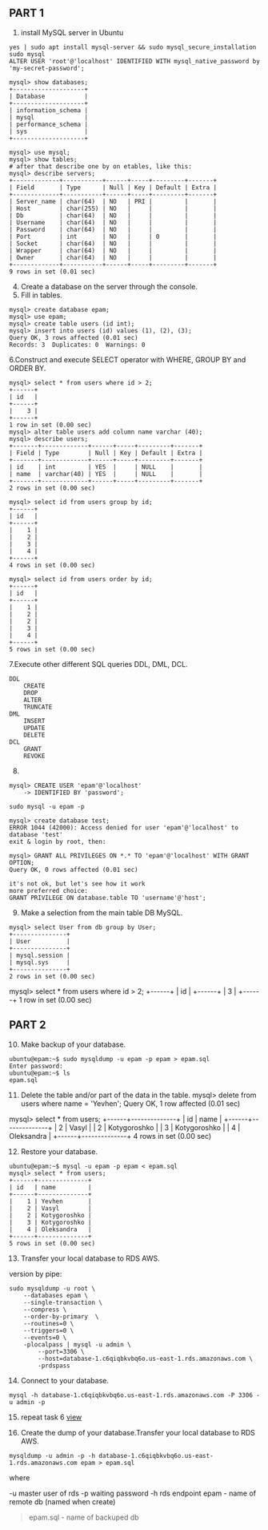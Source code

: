 ## PART 1

1. install MySQL server in Ubuntu
```
yes | sudo apt install mysql-server && sudo mysql_secure_installation
sudo mysql
ALTER USER 'root'@'localhost' IDENTIFIED WITH mysql_native_password by 'my-secret-password';

mysql> show databases;
+--------------------+
| Database           |
+--------------------+
| information_schema |
| mysql              |
| performance_schema |
| sys                |
+--------------------+

mysql> use mysql;
mysql> show tables;
# after that describe one by on etables, like this:
mysql> describe servers;
+-------------+-----------+------+-----+---------+-------+
| Field       | Type      | Null | Key | Default | Extra |
+-------------+-----------+------+-----+---------+-------+
| Server_name | char(64)  | NO   | PRI |         |       |
| Host        | char(255) | NO   |     |         |       |
| Db          | char(64)  | NO   |     |         |       |
| Username    | char(64)  | NO   |     |         |       |
| Password    | char(64)  | NO   |     |         |       |
| Port        | int       | NO   |     | 0       |       |
| Socket      | char(64)  | NO   |     |         |       |
| Wrapper     | char(64)  | NO   |     |         |       |
| Owner       | char(64)  | NO   |     |         |       |
+-------------+-----------+------+-----+---------+-------+
9 rows in set (0.01 sec)
```

4. Create a database on the server through the console. 
5. Fill in tables.

```
mysql> create database epam;
mysql> use epam;
mysql> create table users (id int);
mysql> insert into users (id) values (1), (2), (3);
Query OK, 3 rows affected (0.01 sec)
Records: 3  Duplicates: 0  Warnings: 0
```

6.Construct and execute SELECT operator with WHERE, GROUP BY and ORDER BY. 
```
mysql> select * from users where id > 2;
+------+
| id   |
+------+
|    3 |
+------+
1 row in set (0.00 sec)
mysql> alter table users add column name varchar (40);
mysql> describe users;
+-------+-------------+------+-----+---------+-------+
| Field | Type        | Null | Key | Default | Extra |
+-------+-------------+------+-----+---------+-------+
| id    | int         | YES  |     | NULL    |       |
| name  | varchar(40) | YES  |     | NULL    |       |
+-------+-------------+------+-----+---------+-------+
2 rows in set (0.00 sec)

mysql> select id from users group by id;
+------+
| id   |
+------+
|    1 |
|    2 |
|    3 |
|    4 |
+------+
4 rows in set (0.00 sec)

mysql> select id from users order by id;
+------+
| id   |
+------+
|    1 |
|    2 |
|    2 |
|    3 |
|    4 |
+------+
5 rows in set (0.00 sec)
```

7.Execute other different SQL queries DDL, DML, DCL.

```
DDL
    CREATE
    DROP
    ALTER
    TRUNCATE
DML
    INSERT
    UPDATE
    DELETE
DCL
    GRANT
    REVOKE
```
8.

```
mysql> CREATE USER 'epam'@'localhost'
    -> IDENTIFIED BY 'password';

sudo mysql -u epam -p

mysql> create database test;
ERROR 1044 (42000): Access denied for user 'epam'@'localhost' to database 'test'
exit & login by root, then:

mysql> GRANT ALL PRIVILEGES ON *.* TO 'epam'@'localhost' WITH GRANT OPTION;
Query OK, 0 rows affected (0.01 sec)

it's not ok, but let's see how it work
more preferred choice:
GRANT PRIVILEGE ON database.table TO 'username'@'host';
```
9. Make a selection from the main table DB MySQL.
```
mysql> select User from db group by User;
+---------------+
| User          |
+---------------+
| mysql.session |
| mysql.sys     |
+---------------+
2 rows in set (0.00 sec)
```

mysql> select * from users where id > 2;
+------+
| id   |
+------+
|    3 |
+------+
1 row in set (0.00 sec)


## PART 2
10. Make backup of your database. 
```
ubuntu@epam:~$ sudo mysqldump -u epam -p epam > epam.sql
Enter password: 
ubuntu@epam:~$ ls
epam.sql
```

11. Delete the table and/or part of the data in the table. 
mysql> delete from users where name = 'Yevhen'; 
Query OK, 1 row affected (0.01 sec) 

mysql> select * from users;
+------+--------------+
| id   | name         |
+------+--------------+
|    2 | Vasyl        |
|    2 | Kotygoroshko |
|    3 | Kotygoroshko |
|    4 | Oleksandra   |
+------+--------------+
4 rows in set (0.00 sec)

12. Restore your database.
```
ubuntu@epam:~$ mysql -u epam -p epam < epam.sql
mysql> select * from users;
+------+--------------+
| id   | name         |
+------+--------------+
|    1 | Yevhen       |
|    2 | Vasyl        |
|    2 | Kotygoroshko |
|    3 | Kotygoroshko |
|    4 | Oleksandra   |
+------+--------------+
5 rows in set (0.00 sec)
```

13. Transfer your local database to RDS AWS. 

version by pipe:

```
sudo mysqldump -u root \
    --databases epam \
    --single-transaction \
    --compress \
    --order-by-primary  \
    --routines=0 \
    --triggers=0 \
    --events=0 \
    -plocalpass | mysql -u admin \
        --port=3306 \
        --host=database-1.c6qiqbkvbq6o.us-east-1.rds.amazonaws.com \
        -prdspass
```
14. Connect to your database.  

```
mysql -h database-1.c6qiqbkvbq6o.us-east-1.rds.amazonaws.com -P 3306 -u admin -p
```

15. repeat task 6
[view](!https://raw.githubusercontent.com/3u128/DevOps_online_Kyiv_2022Q1/main/m7/20220508_20h40m49s_grim.png)


16. Create the dump of your database.Transfer your local database to RDS AWS. 


```
mysqldump -u admin -p -h database-1.c6qiqbkvbq6o.us-east-1.rds.amazonaws.com epam > epam.sql
```
where

-u master user of rds
-p waiting password
-h rds endpoint
epam - name of remote db (named when create)
> epam.sql - name of backuped db

